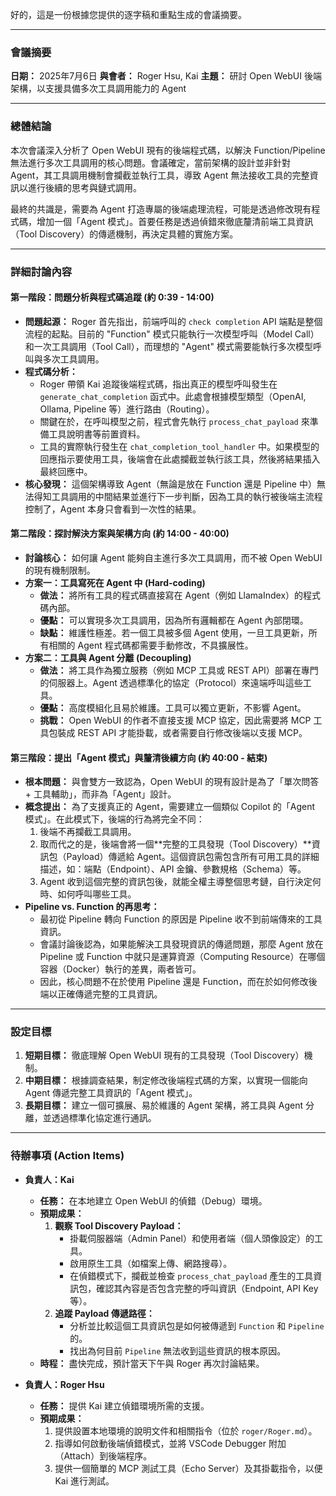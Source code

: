 好的，這是一份根據您提供的逐字稿和重點生成的會議摘要。

---

### **會議摘要**

**日期：** 2025年7月6日
**與會者：** Roger Hsu, Kai
**主題：** 研討 Open WebUI 後端架構，以支援具備多次工具調用能力的 Agent

---

### **總體結論**

本次會議深入分析了 Open WebUI 現有的後端程式碼，以解決 Function/Pipeline 無法進行多次工具調用的核心問題。會議確定，當前架構的設計並非針對 Agent，其工具調用機制會攔截並執行工具，導致 Agent 無法接收工具的完整資訊以進行後續的思考與鏈式調用。

最終的共識是，需要為 Agent 打造專屬的後端處理流程，可能是透過修改現有程式碼，增加一個「Agent 模式」。首要任務是透過偵錯來徹底釐清前端工具資訊（Tool Discovery）的傳遞機制，再決定具體的實施方案。

---

### **詳細討論內容**

#### **第一階段：問題分析與程式碼追蹤 (約 0:39 - 14:00)**

*   **問題起源：** Roger 首先指出，前端呼叫的 `check completion` API 端點是整個流程的起點。目前的 "Function" 模式只能執行一次模型呼叫（Model Call）和一次工具調用（Tool Call），而理想的 "Agent" 模式需要能執行多次模型呼叫與多次工具調用。
*   **程式碼分析：**
    *   Roger 帶領 Kai 追蹤後端程式碼，指出真正的模型呼叫發生在 `generate_chat_completion` 函式中。此處會根據模型類型（OpenAI, Ollama, Pipeline 等）進行路由（Routing）。
    *   關鍵在於，在呼叫模型之前，程式會先執行 `process_chat_payload` 來準備工具說明書等前置資料。
    *   工具的實際執行發生在 `chat_completion_tool_handler` 中。如果模型的回應指示要使用工具，後端會在此處攔截並執行該工具，然後將結果插入最終回應中。
*   **核心發現：** 這個架構導致 Agent（無論是放在 Function 還是 Pipeline 中）無法得知工具調用的中間結果並進行下一步判斷，因為工具的執行被後端主流程控制了，Agent 本身只會看到一次性的結果。

#### **第二階段：探討解決方案與架構方向 (約 14:00 - 40:00)**

*   **討論核心：** 如何讓 Agent 能夠自主進行多次工具調用，而不被 Open WebUI 的現有機制限制。
*   **方案一：工具寫死在 Agent 中 (Hard-coding)**
    *   **做法：** 將所有工具的程式碼直接寫在 Agent（例如 LlamaIndex）的程式碼內部。
    *   **優點：** 可以實現多次工具調用，因為所有邏輯都在 Agent 內部閉環。
    *   **缺點：** 維護性極差。若一個工具被多個 Agent 使用，一旦工具更新，所有相關的 Agent 程式碼都需要手動修改，不具擴展性。
*   **方案二：工具與 Agent 分離 (Decoupling)**
    *   **做法：** 將工具作為獨立服務（例如 MCP 工具或 REST API）部署在專門的伺服器上。Agent 透過標準化的協定（Protocol）來遠端呼叫這些工具。
    *   **優點：** 高度模組化且易於維護。工具可以獨立更新，不影響 Agent。
    *   **挑戰：** Open WebUI 的作者不直接支援 MCP 協定，因此需要將 MCP 工具包裝成 REST API 才能掛載，或者需要自行修改後端以支援 MCP。

#### **第三階段：提出「Agent 模式」與釐清後續方向 (約 40:00 - 結束)**

*   **根本問題：** 與會雙方一致認為，Open WebUI 的現有設計是為了「單次問答 + 工具輔助」，而非為「Agent」設計。
*   **概念提出：** 為了支援真正的 Agent，需要建立一個類似 Copilot 的「Agent 模式」。在此模式下，後端的行為將完全不同：
    1.  後端不再攔截工具調用。
    2.  取而代之的是，後端會將一個**完整的工具發現（Tool Discovery）**資訊包（Payload）傳遞給 Agent。這個資訊包需包含所有可用工具的詳細描述，如：端點（Endpoint）、API 金鑰、參數規格（Schema）等。
    3.  Agent 收到這個完整的資訊包後，就能全權主導整個思考鏈，自行決定何時、如何呼叫哪些工具。
*   **Pipeline vs. Function 的再思考：**
    *   最初從 Pipeline 轉向 Function 的原因是 Pipeline 收不到前端傳來的工具資訊。
    *   會議討論後認為，如果能解決工具發現資訊的傳遞問題，那麼 Agent 放在 Pipeline 或 Function 中就只是運算資源（Computing Resource）在哪個容器（Docker）執行的差異，兩者皆可。
    *   因此，核心問題不在於使用 Pipeline 還是 Function，而在於如何修改後端以正確傳遞完整的工具資訊。

---

### **設定目標**

1.  **短期目標：** 徹底理解 Open WebUI 現有的工具發現（Tool Discovery）機制。
2.  **中期目標：** 根據調查結果，制定修改後端程式碼的方案，以實現一個能向 Agent 傳遞完整工具資訊的「Agent 模式」。
3.  **長期目標：** 建立一個可擴展、易於維護的 Agent 架構，將工具與 Agent 分離，並透過標準化協定進行通訊。

---

### **待辦事項 (Action Items)**

*   **負責人：Kai**
    *   **任務：** 在本地建立 Open WebUI 的偵錯（Debug）環境。
    *   **預期成果：**
        1.  **觀察 Tool Discovery Payload：**
            *   掛載伺服器端（Admin Panel）和使用者端（個人頭像設定）的工具。
            *   啟用原生工具（如檔案上傳、網路搜尋）。
            *   在偵錯模式下，攔截並檢查 `process_chat_payload` 產生的工具資訊包，確認其內容是否包含完整的呼叫資訊（Endpoint, API Key 等）。
        2.  **追蹤 Payload 傳遞路徑：**
            *   分析並比較這個工具資訊包是如何被傳遞到 `Function` 和 `Pipeline` 的。
            *   找出為何目前 `Pipeline` 無法收到這些資訊的根本原因。
    *   **時程：** 盡快完成，預計當天下午與 Roger 再次討論結果。

*   **負責人：Roger Hsu**
    *   **任務：** 提供 Kai 建立偵錯環境所需的支援。
    *   **預期成果：**
        1.  提供設置本地環境的說明文件和相關指令（位於 `roger/Roger.md`）。
        2.  指導如何啟動後端偵錯模式，並將 VSCode Debugger 附加（Attach）到後端程序。
        3.  提供一個簡單的 MCP 測試工具（Echo Server）及其掛載指令，以便 Kai 進行測試。